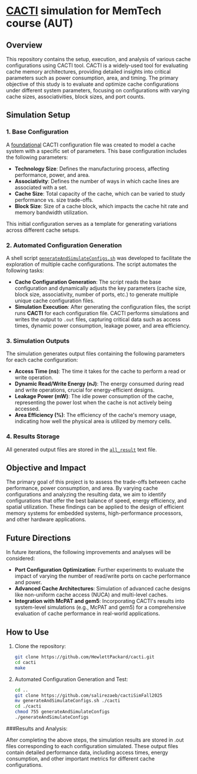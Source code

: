 # [CACTI](https://github.com/HewlettPackard/cacti) simulation for MemTech course (AUT)

## Overview

This repository contains the setup, execution, and analysis of various cache configurations using CACTI tool. CACTI is a widely-used tool for evaluating cache memory architectures, providing detailed insights into critical parameters such as power consumption, area, and timing. The primary objective of this study is to evaluate and optimize cache configurations under different system parameters, focusing on configurations with varying cache sizes, associativities, block sizes, and port counts.

## Simulation Setup

### 1. Base Configuration

A [foundational](https://github.com/salirezaeb/cactiSimFall2025/blob/main/ddr3_cache.cfg) CACTI configuration file was created to model a cache system with a specific set of parameters. This base configuration includes the following parameters:
- **Technology Size**: Defines the manufacturing process, affecting performance, power, and area.
- **Associativity**: Defines the number of ways in which cache lines are associated with a set.
- **Cache Size**: Total capacity of the cache, which can be varied to study performance vs. size trade-offs.
- **Block Size**: Size of a cache block, which impacts the cache hit rate and memory bandwidth utilization.

This initial configuration serves as a template for generating variations across different cache setups.

### 2. Automated Configuration Generation

A shell script [`generateAndSimulateConfigs.sh`](https://github.com/salirezaeb/cactiSimFall2025/blob/main/generateAndSimulateConfigs.sh) was developed to facilitate the exploration of multiple cache configurations. The script automates the following tasks:

- **Cache Configuration Generation**: The script reads the base configuration and dynamically adjusts the key parameters (cache size, block size, associativity, number of ports, etc.) to generate multiple unique cache configuration files. 
- **Simulation Execution**: After generating the configuration files, the script runs **CACTI** for each configuration file. CACTI performs simulations and writes the output to `.out` files, capturing critical data such as access times, dynamic power consumption, leakage power, and area efficiency.

### 3. Simulation Outputs

The simulation generates output files containing the following parameters for each cache configuration:

- **Access Time (ns)**: The time it takes for the cache to perform a read or write operation.
- **Dynamic Read/Write Energy (nJ)**: The energy consumed during read and write operations, crucial for energy-efficient designs.
- **Leakage Power (mW)**: The idle power consumption of the cache, representing the power lost when the cache is not actively being accessed.
- **Area Efficiency (%)**: The efficiency of the cache's memory usage, indicating how well the physical area is utilized by memory cells.

### 4. Results Storage

All generated output files are stored in the [`all_result`](https://github.com/salirezaeb/cactiSimFall2025/blob/main/all_result.txt) text file. 

## Objective and Impact

The primary goal of this project is to assess the trade-offs between cache performance, power consumption, and area. By varying cache configurations and analyzing the resulting data, we aim to identify configurations that offer the best balance of speed, energy efficiency, and spatial utilization. These findings can be applied to the design of efficient memory systems for embedded systems, high-performance processors, and other hardware applications.

## Future Directions

In future iterations, the following improvements and analyses will be considered:

- **Port Configuration Optimization**: Further experiments to evaluate the impact of varying the number of read/write ports on cache performance and power.
- **Advanced Cache Architectures**: Simulation of advanced cache designs like non-uniform cache access (NUCA) and multi-level caches.
- **Integration with McPAT and gem5**: Incorporating CACTI's results into system-level simulations (e.g., McPAT and gem5) for a comprehensive evaluation of cache performance in real-world applications.

## How to Use

1. Clone the repository:
   ```bash
   git clone https://github.com/HewlettPackard/cacti.git
   cd cacti
   make
2. Automated Configuration Generation and Test:
   ```bash
   cd ..
   git clone https://github.com/salirezaeb/cactiSimFall2025
   mv generateAndSimulateConfigs.sh ./cacti
   cd ./cacti
   chmod 755 generateAndSimulateConfigs
   ./generateAndSimulateConfigs

###Results and Analysis:

After completing the above steps, the simulation results are stored in .out files corresponding to each configuration simulated. These output files contain detailed performance data, including access times, energy consumption, and other important metrics for different cache configurations.

